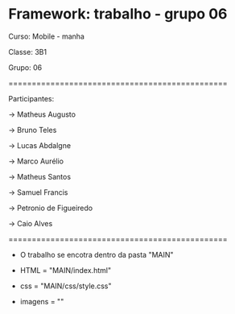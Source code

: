 # Framework: trabalho - grupo 06

 Curso:  Mobile - manha
 
 Classe: 3B1
 
 Grupo:  06



===============================================

Participantes:


-> Matheus Augusto 

-> Bruno Teles

-> Lucas Abdalgne

-> Marco Aurélio

-> Matheus Santos

-> Samuel Francis

-> Petronio de Figueiredo

-> Caio Alves



===============================================
- O trabalho se encotra dentro da pasta "MAIN"

- HTML = "MAIN/index.html"
- css = "MAIN/css/style.css"
- imagens = ""








